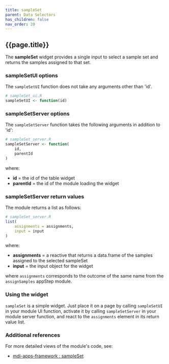 ```yaml
---
title: sampleSet
parent: Data Selectors
has_children: false
nav_order: 20
---
```


## {{page.title}}

The **sampleSet** widget provides a single input to select
a sample set and returns the samples assigned to that set.

### sampleSetUI options

The `sampleSetUI` function does not take any arguments other than 'id'.

```r
# sampleSet_ui.R
sampleSetUI <- function(id)
```

### sampleSetServer options

The `sampleSetServer` function takes the following arguments in addition to 'id':

```r
# sampleSet_server.R
sampleSetServer <- function(
    id,
    parentId
)
```

where:

- **id** = the id of the table widget
- **parentId** = the id of the module loading the widget

### sampleSetServer return values

The module returns a list as follows:

```r
# sampleSet_server.R
list(
    assignments = assignments,
    input = input
)
```

where:

- **assignments** = a reactive that returns a data.frame of the samples assigned to the selected sampleSet
- **input** = the input object for the widget

where `assignments` corresponds to the outcome of the same name from the `assignSamples` appStep module.

### Using the widget

`sampleSet` is a simple widget. Just place it on a page
by calling `sampleSetUI` in your module UI function, activate it by
calling `sampleSetServer` in your module server function, and react
to the `assignments` element in its return value list.

### Additional references
 
For more detailed views of the module's code, see:

- [mdi-apps-framework : sampleSet](https://github.com/MiDataInt/mdi-apps-framework/tree/main/shiny/shared/session/modules/widgets/sampleSets/sampleSet)

